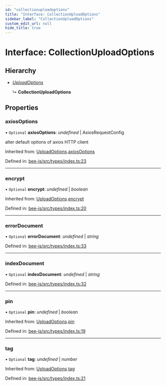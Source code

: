 ```yaml
---
id: "collectionuploadoptions"
title: "Interface: CollectionUploadOptions"
sidebar_label: "CollectionUploadOptions"
custom_edit_url: null
hide_title: true
---
```


# Interface: CollectionUploadOptions

## Hierarchy

* [*UploadOptions*](uploadoptions.md)

  ↳ **CollectionUploadOptions**

## Properties

### axiosOptions

• `Optional` **axiosOptions**: *undefined* \| AxiosRequestConfig

alter default options of axios HTTP client

Inherited from: [UploadOptions](uploadoptions.md).[axiosOptions](uploadoptions.md#axiosoptions)

Defined in: [bee-js/src/types/index.ts:23](https://github.com/ethersphere/bee-js/blob/7dfd556/src/types/index.ts#L23)

___

### encrypt

• `Optional` **encrypt**: *undefined* \| *boolean*

Inherited from: [UploadOptions](uploadoptions.md).[encrypt](uploadoptions.md#encrypt)

Defined in: [bee-js/src/types/index.ts:20](https://github.com/ethersphere/bee-js/blob/7dfd556/src/types/index.ts#L20)

___

### errorDocument

• `Optional` **errorDocument**: *undefined* \| *string*

Defined in: [bee-js/src/types/index.ts:33](https://github.com/ethersphere/bee-js/blob/7dfd556/src/types/index.ts#L33)

___

### indexDocument

• `Optional` **indexDocument**: *undefined* \| *string*

Defined in: [bee-js/src/types/index.ts:32](https://github.com/ethersphere/bee-js/blob/7dfd556/src/types/index.ts#L32)

___

### pin

• `Optional` **pin**: *undefined* \| *boolean*

Inherited from: [UploadOptions](uploadoptions.md).[pin](uploadoptions.md#pin)

Defined in: [bee-js/src/types/index.ts:19](https://github.com/ethersphere/bee-js/blob/7dfd556/src/types/index.ts#L19)

___

### tag

• `Optional` **tag**: *undefined* \| *number*

Inherited from: [UploadOptions](uploadoptions.md).[tag](uploadoptions.md#tag)

Defined in: [bee-js/src/types/index.ts:21](https://github.com/ethersphere/bee-js/blob/7dfd556/src/types/index.ts#L21)
